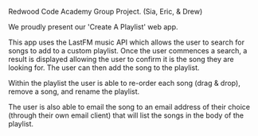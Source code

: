 Redwood Code Academy Group Project. (Sia, Eric, & Drew)

We proudly present our 'Create A Playlist' web app. 

This app uses the LastFM music API which allows the user to search for songs to add to a custom playlist.
Once the user commences a search, a result is displayed allowing the user to confirm it is the song they are looking for.
The user can then add the song to the playlist. 

Within the playlist the user is able to re-order each song (drag & drop), remove a song, and rename the playlist.

The user is also able to email the song to an email address of their choice (through their own email client) that will list the songs in the body of the playlist. 
